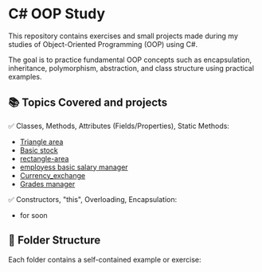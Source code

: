 # C# OOP Study

This repository contains exercises and small projects made during my studies of Object-Oriented Programming (OOP) using C#.

The goal is to practice fundamental OOP concepts such as encapsulation, inheritance, polymorphism, abstraction, and class structure using practical examples.

## 📚 Topics Covered and projects

✅ Classes, Methods, Attributes (Fields/Properties), Static Methods:
  - [Triangle area](./triangulo-area/)
  - [Basic stock](./basic-stock/)
  - [rectangle-area](./rectangle-area/)
  - [employess basic salary manager](./employees/)
  - [Currency_exchange](./currency_exchange/)
  - [Grades manager](./grades-manager/)
  
✅ Constructors, "this", Overloading, Encapsulation:
  - for soon
    

## 📁 Folder Structure

Each folder contains a self-contained example or exercise:
